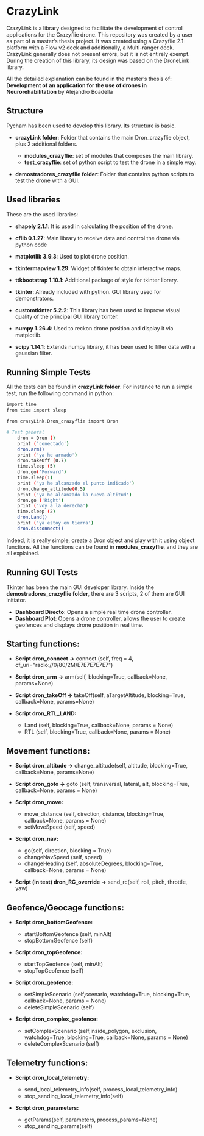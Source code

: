 # CrazyLink

CrazyLink is a library designed to facilitate the development of control applications for the Crazyflie drone.
This repository was created by a user as part of a master’s thesis project.
It was created using a Crazyflie 2.1 platform  with a Flow v2 deck and additionally, a Multi-ranger deck.
CrazyLink generally does not present errors, but it is not entirely exempt. 
During the creation of this library, its design was based on the DroneLink library.

All the detailed explanation can be found in the master’s thesis of: **Development of an application for the use of drones in Neurorehabilitation** by Alejandro Boadella





## Structure

Pycham has been used to develop this library.
Its structure is basic.

- **crazyLink folder**: Folder that contains the main Dron_crazyflie object, plus 2 additional folders.
    - **modules_crazyflie**: set of modules that composes the main library.
    - **test_crazyflie**: set of python script to test the drone in a simple way.

- **demostradores_crazyflie folder**: Folder that contains python scripts to test the drone with a GUI.

## Used libraries 

These are the used libraries:

- **shapely 2.1.1**: It is used in calculating the position of the drone.

- **cflib 0.1.27**: Main library to receive data and control the drone via python code

- **matplotlib 3.9.3**: Used to plot drone position.

- **tkintermapview 1.29**: Widget of tkinter to obtain interactive maps.

- **ttkbootstrap 1.10.1**: Additional package of style for tkinter library.

- **tkinter**: Already included with python. GUI library used for demonstrators. 

- **customtkinter 5.2.2**: This library has been used to improve visual quality of the principal GUI library tkinter.

- **numpy 1.26.4**: Used to reckon drone position and display it via matplotlib.

- **scipy 1.14.1**: Extends numpy library, it has been used to filter data with a gaussian filter.



## Running Simple Tests

All the tests can be found in **crazyLink folder**.
For instance to run a simple test, run the following command in python:

```bash
import time
from time import sleep

from crazyLink.Dron_crazyflie import Dron

# Test general
    dron = Dron ()
    print ('conectado')
    dron.arm()
    print ('ya he armado')
    dron.takeOff (0.7)
    time.sleep (5)
    dron.go('Forward')
    time.sleep(1)
    print ('ya he alcanzado el punto indicado')
    dron.change_altitude(0.5)
    print ('ya he alcanzado la nueva altitud')
    dron.go ('Right')
    print ('voy a la derecha')
    time.sleep (2)
    dron.Land()
    print ('ya estoy en tierra')
    dron.disconnect()
```

Indeed, it is really simple, create a Dron object and play with it using object functions.
All the functions can be found in **modules_crazyflie**, and they are all explained.

## Running GUI Tests

Tkinter has been the main GUI developer library. 
Inside the **demostradores_crazyflie folder**, there are 3 scripts, 2 of them are GUI initiator.
 - **Dashboard Directo**: Opens a simple real time drone controller.
 - **Dashboard Plot**:  Opens a drone controller, allows the user to create geofences and displays drone position in real time.
 

## Starting functions:
- **Script dron_connect ->** connect (self, freq = 4, cf_uri="radio://0/80/2M/E7E7E7E7E7")

- **Script dron_arm ->** arm(self, blocking=True, callback=None, params=None)

- **Script dron_takeOff ->** takeOff(self, aTargetAltitude, blocking=True, callback=None, params=None)

- **Script dron_RTL_LAND:** 
    - Land (self, blocking=True, callback=None, params = None) 
    - RTL (self, blocking=True, callback=None, params = None)


## Movement functions:
- **Script dron_altitude ->** change_altitude(self, altitude, blocking=True, callback=None, params=None)

- **Script dron_goto ->** goto (self, transversal, lateral, alt, blocking=True, callback=None, params = None)

- **Script dron_move:**
    - move_distance (self, direction, distance, blocking=True, callback=None, params = None)
    - setMoveSpeed (self, speed)

- **Script dron_nav:**
    - go(self, direction, blocking = True)
    - changeNavSpeed (self, speed)
    - changeHeading (self, absoluteDegrees, blocking=True, callback=None, params = None)

- **Script (in test) dron_RC_override ->** send_rc(self, roll, pitch, throttle, yaw)

## Geofence/Geocage functions:

- **Script dron_bottomGeofence:**
    - startBottomGeofence (self, minAlt)
    - stopBottomGeofence (self)

- **Script dron_topGeofence:**
    - startTopGeofence (self, minAlt)
    - stopTopGeofence (self)

- **Script dron_geofence:**
    - setSimpleScenario (self,scenario, watchdog=True, blocking=True, callback=None, params = None)
    - deleteSimpleScenario (self)

- **Script dron_complex_geofence:**
    - setComplexScenario (self,inside_polygon, exclusion, watchdog=True, blocking=True, callback=None, params = None)
    - deleteComplexScenario (self)

## Telemetry functions:

- **Script dron_local_telemetry:**
    - send_local_telemetry_info(self, process_local_telemetry_info)
    - stop_sending_local_telemetry_info(self)

- **Script dron_parameters:**
    - getParams(self, parameters, process_params=None)
    - stop_sending_params(self)
